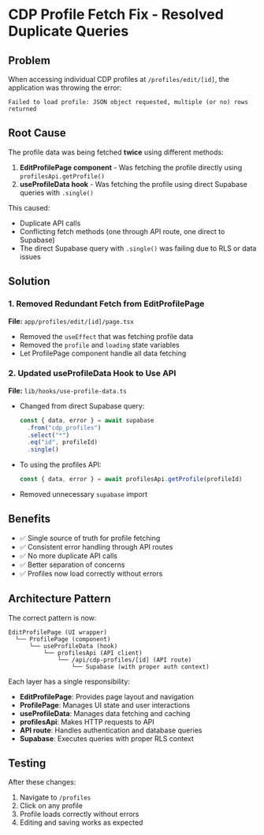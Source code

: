 # CDP Profile Fetch Fix - Resolved Duplicate Queries

## Problem
When accessing individual CDP profiles at `/profiles/edit/[id]`, the application was throwing the error:
```
Failed to load profile: JSON object requested, multiple (or no) rows returned
```

## Root Cause
The profile data was being fetched **twice** using different methods:

1. **EditProfilePage component** - Was fetching the profile directly using `profilesApi.getProfile()`
2. **useProfileData hook** - Was fetching the profile using direct Supabase queries with `.single()`

This caused:
- Duplicate API calls
- Conflicting fetch methods (one through API route, one direct to Supabase)
- The direct Supabase query with `.single()` was failing due to RLS or data issues

## Solution

### 1. Removed Redundant Fetch from EditProfilePage
**File:** `app/profiles/edit/[id]/page.tsx`
- Removed the `useEffect` that was fetching profile data
- Removed the `profile` and `loading` state variables
- Let ProfilePage component handle all data fetching

### 2. Updated useProfileData Hook to Use API
**File:** `lib/hooks/use-profile-data.ts`
- Changed from direct Supabase query:
  ```typescript
  const { data, error } = await supabase
    .from("cdp_profiles")
    .select("*")
    .eq("id", profileId)
    .single()
  ```
- To using the profiles API:
  ```typescript
  const { data, error } = await profilesApi.getProfile(profileId)
  ```
- Removed unnecessary `supabase` import

## Benefits
- ✅ Single source of truth for profile fetching
- ✅ Consistent error handling through API routes
- ✅ No more duplicate API calls
- ✅ Better separation of concerns
- ✅ Profiles now load correctly without errors

## Architecture Pattern
The correct pattern is now:
```
EditProfilePage (UI wrapper)
  └── ProfilePage (component)
      └── useProfileData (hook)
          └── profilesApi (API client)
              └── /api/cdp-profiles/[id] (API route)
                  └── Supabase (with proper auth context)
```

Each layer has a single responsibility:
- **EditProfilePage**: Provides page layout and navigation
- **ProfilePage**: Manages UI state and user interactions
- **useProfileData**: Manages data fetching and caching
- **profilesApi**: Makes HTTP requests to API
- **API route**: Handles authentication and database queries
- **Supabase**: Executes queries with proper RLS context

## Testing
After these changes:
1. Navigate to `/profiles`
2. Click on any profile
3. Profile loads correctly without errors
4. Editing and saving works as expected
